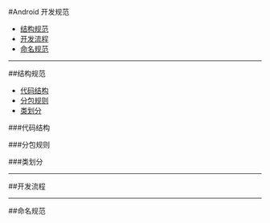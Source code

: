 #Android 开发规范

* [结构规范](#arch)
* [开发流程](#dev_flow)
* [命名规范](#name_rule)
-----------

<b id="arch" ></b>
##结构规范

* [代码结构](#code_arch)
* [分包规则](#package_divide)
* [类划分](#class_new)

<b id="code_arch" ></b>
###代码结构

<b id="package_divide" ></b>
###分包规则

<b id="class_new" ></b>
###类划分

-----------

<b id="dev_flow" ></b>
##开发流程

-----------
<b id="name_rule" ></b>
##命名规范
